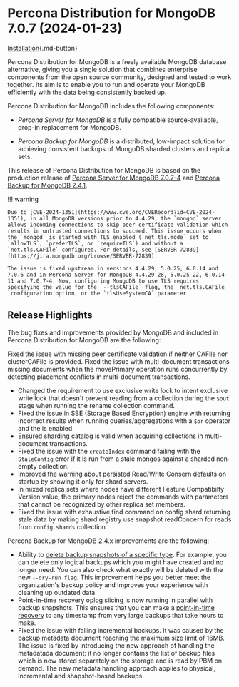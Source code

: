 # Percona Distribution for MongoDB 7.0.7 (2024-01-23)

[Installation](installation.md){.md-button}

Percona Distribution for MongoDB is a freely available MongoDB database alternative, giving you a single solution that combines enterprise components from the open source community, designed and tested to work together. Its aim is to enable you to run and operate your
MongoDB efficiently with the data being consistently backed up.

Percona Distribution for MongoDB includes the following components:

* *Percona Server for MongoDB* is a fully compatible source-available, drop-in replacement
for MongoDB.

* *Percona Backup for MongoDB* is a distributed, low-impact solution for achieving
consistent backups of MongoDB sharded clusters and replica sets.

This release of Percona Distribution for MongoDB is based on the production release of [Percona Server for MongoDB 7.0.7-4](https://docs.percona.com/percona-server-for-mongodb/7.0/release_notes/7.0.7-4.html) and [Percona Backup for MongoDB 2.4.1](https://docs.percona.com/percona-backup-mongodb/release-notes/2.4.1.html).

!!! warning

    Due to [CVE-2024-1351](https://www.cve.org/CVERecord?id=CVE-2024-1351), in all MongoDB versions prior to 4.4.29, the `mongod` server allows incoming connections to skip peer certificate validation which results in untrusted connections to succeed. This issue occurs when the `mongod` is started with TLS enabled (`net.tls.mode` set to `allowTLS`, `preferTLS`, or `requireTLS`) and without a `net.tls.CAFile` configured. For details, see [SERVER-72839](https://jira.mongodb.org/browse/SERVER-72839).

    The issue is fixed upstream in versions 4.4.29, 5.0.25, 6.0.14 and 7.0.6 and in Percona Server for MongoDB 4.4.29-28, 5.0.25-22, 6.0.14-11 and 7.0.7-4. Now, configuring MongoDB to use TLS requires specifying the value for the `--tlsCAFile` flag, the `net.tls.CAFile `configuration option, or the `tlsUseSystemCA` parameter.

## Release Highlights

The bug fixes and improvements provided by MongoDB and included in Percona Distribution for MongoDB are the following:
  
Fixed the issue with missing peer certificate validation if neither CAFile nor clusterCAFile is provided.
Fixed the issue with multi-document transactions missing documents when the movePrimary operation runs concurrently by detecting placement conflicts in multi-document transactions.
* Changed the requirement to use exclusive write lock to intent exclusive write lock that doesn't prevent reading from a collection during the `$out` stage when running the rename collection command.
* Fixed the issue in SBE (Storage Based Encryption) engine with returning incorrect results when running queries/aggregations with a `$or` operator and the is enabled.
* Ensured sharding catalog is valid when acquiring collections in multi-document transactions.
* Fixed the issue with the `createIndex` command failing with the `StaleConfig` error if it is run from a stale mongos against a sharded non-empty collection.
* Improved the warning about persisted Read/Write Consern defaults on startup by showing it only for shard servers. 
* In mixed replica sets where nodes have different Feature Compatibilty Version value, the primary nodes reject the commands with parameters that cannot be recognized by other replica set members.
* Fixed the issue with exhaustive find command on config shard returning stale data by making shard registry use snapshot readConcern for reads from `config.shards` collection. 
  
Percona Backup for MongoDB 2.4.x improvements are the following:

* Ability to [delete backup snapshots of a specific type](https://docs.percona.com/percona-backup-mongodb/usage/delete-backup.html#__tabbed_2_3). For example, you can delete only logical backups which you might have created and no longer need. You can also check what exactly will be deleted with the new `--dry-run flag`. This improvement helps you better meet the organization's backup policy and improves your experience with cleaning up outdated data.
* Point-in-time recovery oplog slicing is now running in parallel with backup snapshots. This ensures that you can make a [point-in-time recovery](https://docs.percona.com/percona-backup-mongodb/usage/pitr-tutorial.html) to any timestamp from very large backups that take hours to make.
* Fixed the issue with failing incremental backups. It was caused by the backup metadata document reaching the maximum size limit of 16MB. The issue is fixed by introducing the new approach of handling the metadatada document: it no longer contains the list of backup files which is now stored separately on the storage and is read by PBM on demand. The new metadata handling approach applies to physical, incremental and shapshot-based backups.

